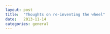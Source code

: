 ```yaml
---
layout: post
title:  "Thoughts on re-inventing the wheel"
date:   2013-11-14
categories: general
---
```

